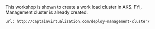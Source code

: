 This workshop is shown to create a work load cluster in AKS. FYI, Management cluster is already created. 


```dashboard:open-url
url: http://captainvirtualization.com/deploy-management-cluster/
```
